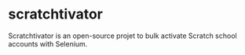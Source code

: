 # scratchtivator
Scratchtivator is an open-source projet to bulk activate Scratch school accounts with Selenium.
